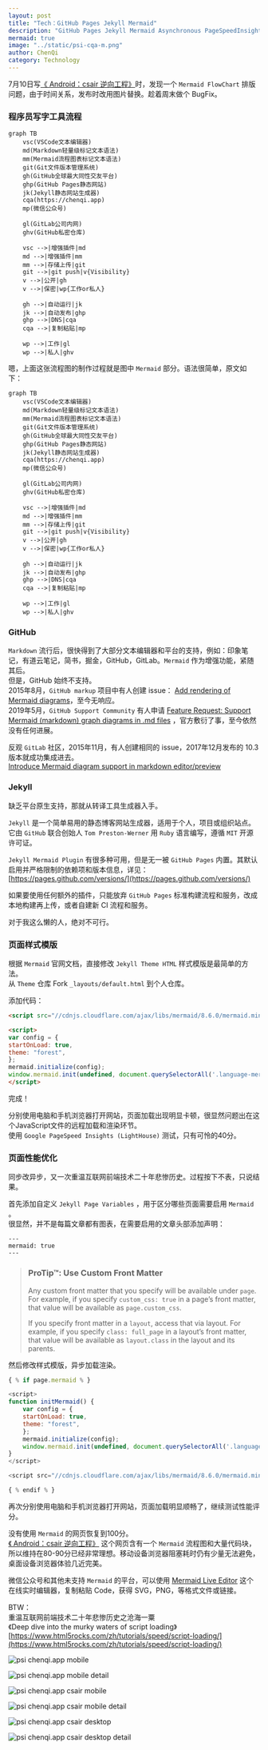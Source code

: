 ```yaml
---
layout: post
title: "Tech：GitHub Pages Jekyll Mermaid"
description: "GitHub Pages Jekyll Mermaid Asynchronous PageSpeedInsights LightHouse"
mermaid: true
image: "../static/psi-cqa-m.png"
author: ChenQi
category: Technology
---
```


7月10日写[《 Android：csair 逆向工程》](../android-hack-csair/)时，发现一个 `Mermaid FlowChart` 排版问题，由于时间关系，发布时改用图片替换。趁着周末做个 BugFix。

### 程序员写字工具流程

```mermaid
graph TB
    vsc(VSCode文本编辑器)
    md(Markdown轻量级标记文本语法)
    mm(Mermaid流程图表标记文本语法)
    git(Git文件版本管理系统)
    gh(GitHub全球最大同性交友平台)
    ghp(GitHub Pages静态网站)
    jk(Jekyll静态网站生成器)
    cqa(https://chenqi.app)
    mp(微信公众号)

    gl(GitLab公司内网)
    ghv(GitHub私密仓库)

    vsc -->|增强插件|md
    md -->|增强插件|mm
    mm -->|存储上传|git
    git -->|git push|v{Visibility}
    v -->|公开|gh
    v -->|保密|wp{工作or私人}

    gh -->|自动运行|jk
    jk -->|自动发布|ghp
    ghp -->|DNS|cqa
    cqa -->|复制粘贴|mp

    wp -->|工作|gl
    wp -->|私人|ghv
```

嗯，上面这张流程图的制作过程就是图中 `Mermaid` 部分。语法很简单，原文如下：

```
graph TB
    vsc(VSCode文本编辑器)
    md(Markdown轻量级标记文本语法)
    mm(Mermaid流程图表标记文本语法)
    git(Git文件版本管理系统)
    gh(GitHub全球最大同性交友平台)
    ghp(GitHub Pages静态网站)
    jk(Jekyll静态网站生成器)
    cqa(https://chenqi.app)
    mp(微信公众号)

    gl(GitLab公司内网)
    ghv(GitHub私密仓库)

    vsc -->|增强插件|md
    md -->|增强插件|mm
    mm -->|存储上传|git
    git -->|git push|v{Visibility}
    v -->|公开|gh
    v -->|保密|wp{工作or私人}

    gh -->|自动运行|jk
    jk -->|自动发布|ghp
    ghp -->|DNS|cqa
    cqa -->|复制粘贴|mp

    wp -->|工作|gl
    wp -->|私人|ghv
```

### GitHub

`Markdown` 流行后，很快得到了大部分文本编辑器和平台的支持，例如：印象笔记，有道云笔记，简书，掘金，GitHub，GitLab。`Mermaid` 作为增强功能，紧随其后。  
但是，GitHub 始终不支持。  
2015年8月，`GitHub markup` 项目中有人创建 issue： [Add rendering of Mermaid diagrams](https://github.com/github/markup/issues/533)，至今无响应。  
2019年5月，`GitHub Support Community` 有人申请 [Feature Request: Support Mermaid (markdown) graph diagrams in .md files](https://github.community/t/feature-request-support-mermaid-markdown-graph-diagrams-in-md-files/1922) ，官方敷衍了事，至今依然没有任何进展。

反观 `GitLab` 社区，2015年11月，有人创建相同的 issue，2017年12月发布的 10.3 版本就成功集成进去。  
[Introduce Mermaid diagram support in markdown editor/preview](https://gitlab.com/gitlab-org/gitlab-foss/-/issues/3711)

### Jekyll

缺乏平台原生支持，那就从转译工具生成器入手。

`Jekyll` 是一个简单易用的静态博客网站生成器，适用于个人，项目或组织站点。它由 `GitHub` 联合创始人 `Tom Preston-Werner` 用 `Ruby` 语言编写，遵循 `MIT` 开源许可证。

`Jekyll Mermaid Plugin` 有很多种可用，但是无一被 `GitHub Pages` 内置。其默认启用并严格限制的依赖项和版本信息，详见：  
[https://pages.github.com/versions/](https://pages.github.com/versions/)

如果要使用任何额外的插件，只能放弃 `GitHub Pages` 标准构建流程和服务，改成本地构建再上传，或者自建新 CI 流程和服务。

对于我这么懒的人，绝对不可行。

### 页面样式模版

根据 `Mermaid` 官网文档，直接修改 `Jekyll Theme HTML` 样式模版是最简单的方法。  
从 `Theme` 仓库 Fork `_layouts/default.html` 到个人仓库。

添加代码：

```html
<script src="//cdnjs.cloudflare.com/ajax/libs/mermaid/8.6.0/mermaid.min.js"></script>

<script>
var config = {
startOnLoad: true,
theme: "forest",
};
mermaid.initialize(config);
window.mermaid.init(undefined, document.querySelectorAll('.language-mermaid'));
</script>
```

完成！

分别使用电脑和手机浏览器打开网站，页面加载出现明显卡顿，很显然问题出在这个JavaScript文件的远程加载和渲染环节。  
使用 `Google PageSpeed Insights (LightHouse)` 测试，只有可怜的40分。

### 页面性能优化

同步改异步，又一次重温互联网前端技术二十年悲惨历史。过程按下不表，只说结果。

首先添加自定义 `Jekyll Page Variables` ，用于区分哪些页面需要启用 `Mermaid` 。  
很显然，并不是每篇文章都有图表，在需要启用的文章头部添加声明：

```
---
mermaid: true
---
```

> ### ProTip™: Use Custom Front Matter
>
> Any custom front matter that you specify will be available under `page`. For example, if you specify `custom_css: true` in a page’s front matter, that value will be available as `page.custom_css`.
>
> If you specify front matter in a `layout`, access that via layout. For example, if you specify `class: full_page` in a layout’s front matter, that value will be available as `layout.class` in the layout and its parents.

然后修改样式模版，异步加载渲染。

```javascript
{ % if page.mermaid % }

<script>
function initMermaid() {
    var config = {
    startOnLoad: true,
    theme: "forest",
    };
    mermaid.initialize(config);
    window.mermaid.init(undefined, document.querySelectorAll('.language-mermaid'));
}
</script>

<script src="//cdnjs.cloudflare.com/ajax/libs/mermaid/8.6.0/mermaid.min.js" async onload="initMermaid()"></script>

{ % endif % }
```

再次分别使用电脑和手机浏览器打开网站，页面加载明显顺畅了，继续测试性能评分。

没有使用 `Mermaid` 的网页恢复到100分。  
[《 Android：csair 逆向工程》](../android-hack-csair/) 这个网页含有一个 `Mermaid` 流程图和大量代码块，所以维持在80-90分已经非常理想。移动设备浏览器阻塞耗时仍有少量无法避免，桌面设备浏览器体验几近完美。

微信公众号和其他未支持 `Mermaid` 的平台，可以使用 [Mermaid Live Editor](https://mermaid-js.github.io/mermaid-live-editor/) 这个在线实时编辑器，复制粘贴 Code，获得 SVG，PNG，等格式文件或链接。

BTW：  
重温互联网前端技术二十年悲惨历史之沧海一粟  
《Deep dive into the murky waters of script loading》  
[https://www.html5rocks.com/zh/tutorials/speed/script-loading/](https://www.html5rocks.com/zh/tutorials/speed/script-loading/)

![psi chenqi.app mobile](../static/psi-cqa-m.png)

![psi chenqi.app mobile detail](../static/psi-cqa-m-d.png)

![psi chenqi.app csair mobile](../static/psi-cqa-csair-m.png)

![psi chenqi.app csair mobile detail](../static/psi-cqa-csair-m-d.png)

![psi chenqi.app csair desktop](../static/psi-cqa-csair-d.png)

![psi chenqi.app csair desktop detail](../static/psi-cqa-csair-d-d.png)
